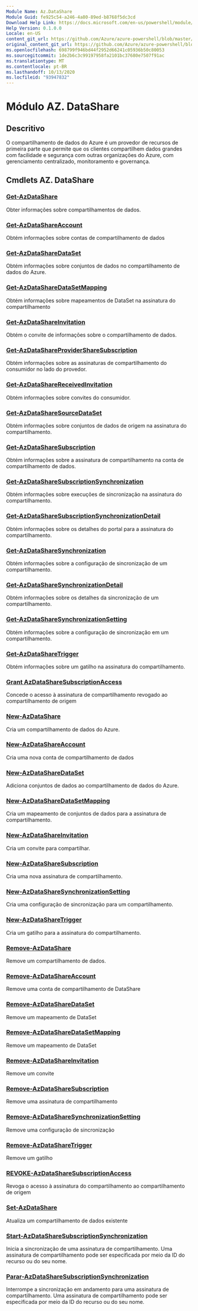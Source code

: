 ```yaml
---
Module Name: Az.DataShare
Module Guid: fe925c54-a246-4a80-89ed-b8768f5dc3cd
Download Help Link: https://docs.microsoft.com/en-us/powershell/module/az.datashare
Help Version: 0.1.0.0
Locale: en-US
content_git_url: https://github.com/Azure/azure-powershell/blob/master/src/DataShare/DataShare/help/Az.DataShare.md
original_content_git_url: https://github.com/Azure/azure-powershell/blob/master/src/DataShare/DataShare/help/Az.DataShare.md
ms.openlocfilehash: 698799f946bd44f2952d66241c05936b50c80053
ms.sourcegitcommit: 1de2b6c3c99197958fa2101bc37680e7507f91ac
ms.translationtype: MT
ms.contentlocale: pt-BR
ms.lasthandoff: 10/13/2020
ms.locfileid: "93947832"
---
```

# Módulo AZ. DataShare
## Descritivo
O compartilhamento de dados do Azure é um provedor de recursos de primeira parte que permite que os clientes compartilhem dados grandes com facilidade e segurança com outras organizações do Azure, com gerenciamento centralizado, monitoramento e governança.

## Cmdlets AZ. DataShare
### [Get-AzDataShare](Get-AzDataShare.md)
Obter informações sobre compartilhamentos de dados.

### [Get-AzDataShareAccount](Get-AzDataShareAccount.md)
Obtém informações sobre contas de compartilhamento de dados

### [Get-AzDataShareDataSet](Get-AzDataShareDataSet.md)
Obtém informações sobre conjuntos de dados no compartilhamento de dados do Azure.

### [Get-AzDataShareDataSetMapping](Get-AzDataShareDataSetMapping.md)
Obtém informações sobre mapeamentos de DataSet na assinatura do compartilhamento

### [Get-AzDataShareInvitation](Get-AzDataShareInvitation.md)
Obtém o convite de informações sobre o compartilhamento de dados.

### [Get-AzDataShareProviderShareSubscription](Get-AzDataShareProviderShareSubscription.md)
Obtém informações sobre as assinaturas de compartilhamento do consumidor no lado do provedor.

### [Get-AzDataShareReceivedInvitation](Get-AzDataShareReceivedInvitation.md)
Obtém informações sobre convites do consumidor.

### [Get-AzDataShareSourceDataSet](Get-AzDataShareSourceDataSet.md)
Obtém informações sobre conjuntos de dados de origem na assinatura do compartilhamento.

### [Get-AzDataShareSubscription](Get-AzDataShareSubscription.md)
Obtém informações sobre a assinatura de compartilhamento na conta de compartilhamento de dados.

### [Get-AzDataShareSubscriptionSynchronization](Get-AzDataShareSubscriptionSynchronization.md)
Obtém informações sobre execuções de sincronização na assinatura do compartilhamento.

### [Get-AzDataShareSubscriptionSynchronizationDetail](Get-AzDataShareSubscriptionSynchronizationDetail.md)
Obtém informações sobre os detalhes do portal para a assinatura do compartilhamento.

### [Get-AzDataShareSynchronization](Get-AzDataShareSynchronization.md)
Obtém informações sobre a configuração de sincronização de um compartilhamento.

### [Get-AzDataShareSynchronizationDetail](Get-AzDataShareSynchronizationDetail.md)
Obtém informações sobre os detalhes da sincronização de um compartilhamento.

### [Get-AzDataShareSynchronizationSetting](Get-AzDataShareSynchronizationSetting.md)
Obtém informações sobre a configuração de sincronização em um compartilhamento.

### [Get-AzDataShareTrigger](Get-AzDataShareTrigger.md)
Obtém informações sobre um gatilho na assinatura do compartilhamento.

### [Grant AzDataShareSubscriptionAccess](Grant-AzDataShareSubscriptionAccess.md)
Concede o acesso à assinatura de compartilhamento revogado ao compartilhamento de origem

### [New-AzDataShare](New-AzDataShare.md)
Cria um compartilhamento de dados do Azure.

### [New-AzDataShareAccount](New-AzDataShareAccount.md)
Cria uma nova conta de compartilhamento de dados

### [New-AzDataShareDataSet](New-AzDataShareDataSet.md)
Adiciona conjuntos de dados ao compartilhamento de dados do Azure.

### [New-AzDataShareDataSetMapping](New-AzDataShareDataSetMapping.md)
Cria um mapeamento de conjuntos de dados para a assinatura de compartilhamento.

### [New-AzDataShareInvitation](New-AzDataShareInvitation.md)
Cria um convite para compartilhar.

### [New-AzDataShareSubscription](New-AzDataShareSubscription.md)
Cria uma nova assinatura de compartilhamento.

### [New-AzDataShareSynchronizationSetting](New-AzDataShareSynchronizationSetting.md)
Cria uma configuração de sincronização para um compartilhamento.

### [New-AzDataShareTrigger](New-AzDataShareTrigger.md)
Cria um gatilho para a assinatura do compartilhamento.

### [Remove-AzDataShare](Remove-AzDataShare.md)
Remove um compartilhamento de dados.

### [Remove-AzDataShareAccount](Remove-AzDataShareAccount.md)
Remove uma conta de compartilhamento de DataShare

### [Remove-AzDataShareDataSet](Remove-AzDataShareDataSet.md)
Remove um mapeamento de DataSet

### [Remove-AzDataShareDataSetMapping](Remove-AzDataShareDataSetMapping.md)
Remove um mapeamento de DataSet

### [Remove-AzDataShareInvitation](Remove-AzDataShareInvitation.md)
Remove um convite

### [Remove-AzDataShareSubscription](Remove-AzDataShareSubscription.md)
Remove uma assinatura de compartilhamento

### [Remove-AzDataShareSynchronizationSetting](Remove-AzDataShareSynchronizationSetting.md)
Remove uma configuração de sincronização

### [Remove-AzDataShareTrigger](Remove-AzDataShareTrigger.md)
Remove um gatilho

### [REVOKE-AzDataShareSubscriptionAccess](Revoke-AzDataShareSubscriptionAccess.md)
Revoga o acesso à assinatura do compartilhamento ao compartilhamento de origem

### [Set-AzDataShare](Set-AzDataShare.md)
Atualiza um compartilhamento de dados existente

### [Start-AzDataShareSubscriptionSynchronization](Start-AzDataShareSubscriptionSynchronization.md)
Inicia a sincronização de uma assinatura de compartilhamento. Uma assinatura de compartilhamento pode ser especificada por meio da ID do recurso ou do seu nome.

### [Parar-AzDataShareSubscriptionSynchronization](Stop-AzDataShareSubscriptionSynchronization.md)
Interrompe a sincronização em andamento para uma assinatura de compartilhamento. Uma assinatura de compartilhamento pode ser especificada por meio da ID do recurso ou do seu nome.

